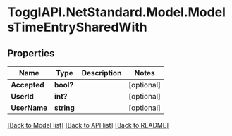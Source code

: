 # TogglAPI.NetStandard.Model.ModelsTimeEntrySharedWith
## Properties

Name | Type | Description | Notes
------------ | ------------- | ------------- | -------------
**Accepted** | **bool?** |  | [optional] 
**UserId** | **int?** |  | [optional] 
**UserName** | **string** |  | [optional] 

[[Back to Model list]](../README.md#documentation-for-models) [[Back to API list]](../README.md#documentation-for-api-endpoints) [[Back to README]](../README.md)

